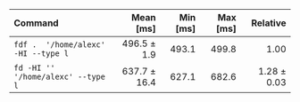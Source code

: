 | Command | Mean [ms] | Min [ms] | Max [ms] | Relative |
|:---|---:|---:|---:|---:|
| `fdf .  '/home/alexc' -HI --type l` | 496.5 ± 1.9 | 493.1 | 499.8 | 1.00 |
| `fd -HI '' '/home/alexc' --type l` | 637.7 ± 16.4 | 627.1 | 682.6 | 1.28 ± 0.03 |
